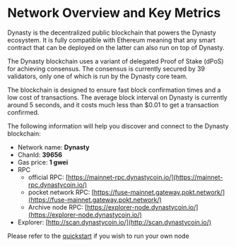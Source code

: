 # Network Overview and Key Metrics

Dynasty is the decentralized public blockchain that powers the Dynasty ecosystem. It is fully compatible with Ethereum meaning that any smart contract that can be deployed on the latter can also run on top of Dynasty.

The Dynasty blockchain uses a variant of delegated Proof of Stake \(dPoS\) for achieving consensus. The consensus is currently secured by 39 validators, only one of which is run by the Dynasty core team.

The blockchain is designed to ensure fast block confirmation times and a low cost of transactions. The average block interval on Dynasty is currently around 5 seconds, and it costs much less than $0.01 to get a transaction confirmed.

The following information will help you discover and connect to the Dynasty blockchain:   

* Network name: **Dynasty**
* ChanId: **39656**
* Gas price: **1 gwei**
* RPC
  * official RPC: [https://mainnet-rpc.dynastycoin.io/](https://mainnet-rpc.dynastycoin.io/)
  * pocket network RPC: [https://fuse-mainnet.gateway.pokt.network/](https://fuse-mainnet.gateway.pokt.network/)
  * Archive node RPC:  [https://explorer-node.dynastycoin.io/](https://explorer-node.dynastycoin.io/)
* Explorer: [http://scan.dynastycoin.io/](http://scan.dynastycoin.io/)

Please refer to the [quickstart](https://github.com/fkt20/FAKTNetwork/#using-quickstart) if you wish to run your own node


